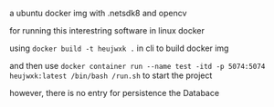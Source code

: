 a ubuntu docker img with .netsdk8 and opencv

for running this interestring software in linux docker

using `docker build -t heujwxk .` in cli to build docker img

and then use `docker container run --name test -itd -p 5074:5074  heujwxk:latest /bin/bash /run.sh` to start the project

however, there is no entry for persistence the Databace